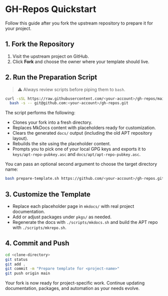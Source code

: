 # GH-Repos Quickstart

Follow this guide after you fork the upstream repository to prepare it for your project.

## 1. Fork the Repository

1. Visit the upstream project on GitHub.
2. Click **Fork** and choose the owner where your template should live.

## 2. Run the Preparation Script

> ⚠️ Always review scripts before piping them to `bash`.

```bash
curl -sSL https://raw.githubusercontent.com/<your-account>/gh-repos/main/prepare-template.sh | \
  bash -s -- git@github.com:<your-account>/gh-repos.git
```

The script performs the following:

- Clones your fork into a fresh directory.
- Replaces MkDocs content with placeholders ready for customization.
- Clears the generated `docs/` output (including the old APT repository layout).
- Rebuilds the site using the placeholder content.
- Prompts you to pick one of your local GPG keys and exports it to `keys/apt-repo-pubkey.asc` and `docs/apt/apt-repo-pubkey.asc`.

You can pass an optional second argument to choose the target directory name:

```bash
bash prepare-template.sh https://github.com/<your-account>/gh-repos.git my-project-docs
```

## 3. Customize the Template

- Replace each placeholder page in `mkdocs/` with real project documentation.
- Add or adjust packages under `pkgs/` as needed.
- Regenerate the docs with `./scripts/mkdocs.sh` and build the APT repo with `./scripts/mkrepo.sh`.

## 4. Commit and Push

```bash
cd <clone-directory>
git status
git add .
git commit -m "Prepare template for <project-name>"
git push origin main
```

Your fork is now ready for project-specific work. Continue updating documentation, packages, and automation as your needs evolve.
